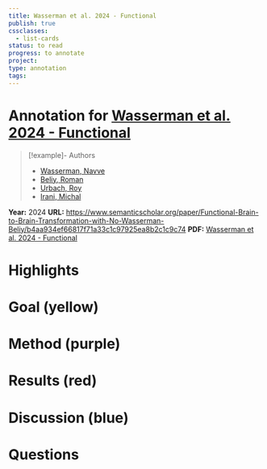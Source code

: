 ```yaml
---
title: Wasserman et al. 2024 - Functional
publish: true
cssclasses:
  - list-cards
status: to read
progress: to annotate
project:
type: annotation
tags:
---
```

# Annotation for [Wasserman et al. 2024 - Functional](Papers/References/Wasserman%20et%20al.%202024%20-%20Functional)

> [!example]- Authors
> - [Wasserman, Navve](Papers/People/Wasserman%20Navve)
> - [Beliy, Roman](Papers/People/Beliy%20Roman)
> - [Urbach, Roy](Papers/People/Urbach%20Roy)
> - [Irani, Michal](Papers/People/Irani%20Michal)

**Year:** 2024
**URL:** https://www.semanticscholar.org/paper/Functional-Brain-to-Brain-Transformation-with-No-Wasserman-Beliy/b4aa934ef66817f71a33c1c97925ea8b2c1c9c74
**PDF:** [Wasserman et al. 2024 - Functional](Papers/PDFs/Wasserman%20et%20al.%202024%20-%20Functional%20Brain-to-Brain%20Transformation%20with%20No%20Shared%20Data.pdf)

# Highlights


# Goal (yellow)


# Method (purple)


# Results (red)


# Discussion (blue)


# Questions

